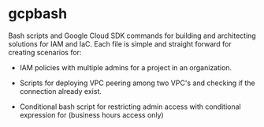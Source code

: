 # gcpbash
Bash scripts and Google Cloud SDK commands for building and architecting solutions for IAM and IaC. 
Each file is simple and straight forward for creating scenarios for:

 - IAM policies with multiple admins for a project in an organization. 

  - Scripts for deploying VPC peering among two VPC's and checking if the connection already exist. 

   - Conditional bash script for restricting admin access with conditional expression for (business hours access only) 
   
